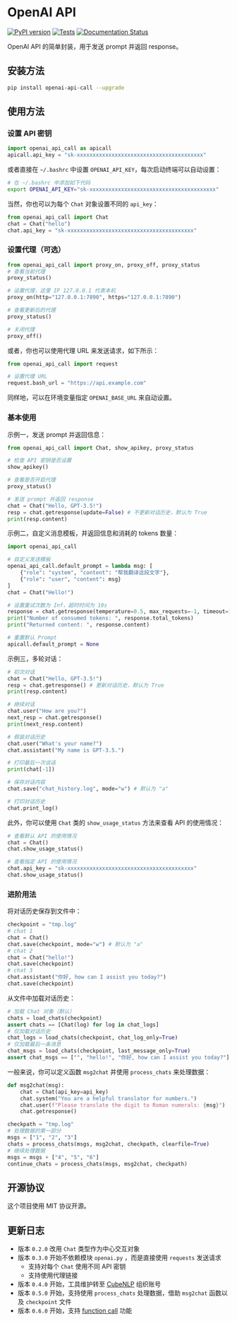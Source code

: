 # OpenAI API 
[![PyPI version](https://img.shields.io/pypi/v/openai_api_call.svg)](https://pypi.python.org/pypi/openai_api_call)
[![Tests](https://github.com/cubenlp/openai_api_call/actions/workflows/test.yml/badge.svg)](https://github.com/cubenlp/openai_api_call/actions/workflows/test.yml/)
[![Documentation Status](https://img.shields.io/badge/docs-github_pages-blue.svg)](https://apicall.wzhecnu.cn)

<!-- 
[![Updates](https://pyup.io/repos/github/cubenlp/openai_api_call/shield.svg)](https://pyup.io/repos/github/cubenlp/openai_api_call/) 
-->

OpenAI API 的简单封装，用于发送 prompt 并返回 response。

## 安装方法

```bash
pip install openai-api-call --upgrade
```

## 使用方法

### 设置 API 密钥

```py
import openai_api_call as apicall
apicall.api_key = "sk-xxxxxxxxxxxxxxxxxxxxxxxxxxxxxxxxxxxxxxxx"
```

或者直接在 `~/.bashrc` 中设置 `OPENAI_API_KEY`，每次启动终端可以自动设置：

```bash
# 在 ~/.bashrc 中添加如下代码
export OPENAI_API_KEY="sk-xxxxxxxxxxxxxxxxxxxxxxxxxxxxxxxxxxxxxxxx"
```

当然，你也可以为每个 `Chat` 对象设置不同的 `api_key`：

```py
from openai_api_call import Chat
chat = Chat("hello")
chat.api_key = "sk-xxxxxxxxxxxxxxxxxxxxxxxxxxxxxxxxxxxxxxxx"
```

### 设置代理（可选）

```py
from openai_api_call import proxy_on, proxy_off, proxy_status
# 查看当前代理
proxy_status()

# 设置代理，这里 IP 127.0.0.1 代表本机
proxy_on(http="127.0.0.1:7890", https="127.0.0.1:7890")

# 查看更新后的代理
proxy_status()

# 关闭代理
proxy_off() 
```

或者，你也可以使用代理 URL 来发送请求，如下所示：

```py
from openai_api_call import request

# 设置代理 URL
request.bash_url = "https://api.example.com"
```

同样地，可以在环境变量指定 `OPENAI_BASE_URL` 来自动设置。

### 基本使用

示例一，发送 prompt 并返回信息：
```python
from openai_api_call import Chat, show_apikey, proxy_status

# 检查 API 密钥是否设置
show_apikey()

# 查看是否开启代理
proxy_status()

# 发送 prompt 并返回 response
chat = Chat("Hello, GPT-3.5!")
resp = chat.getresponse(update=False) # 不更新对话历史，默认为 True
print(resp.content)
```

示例二，自定义消息模板，并返回信息和消耗的 tokens 数量：

```python
import openai_api_call

# 自定义发送模板
openai_api_call.default_prompt = lambda msg: [
    {"role": "system", "content": "帮我翻译这段文字"},
    {"role": "user", "content": msg}
]
chat = Chat("Hello!")

# 设置重试次数为 Inf，超时时间为 10s
response = chat.getresponse(temperature=0.5, max_requests=-1, timeout=10)
print("Number of consumed tokens: ", response.total_tokens)
print("Returned content: ", response.content)

# 重置默认 Prompt
apicall.default_prompt = None
```

示例三，多轮对话：

```python
# 初次对话
chat = Chat("Hello, GPT-3.5!")
resp = chat.getresponse() # 更新对话历史，默认为 True
print(resp.content)

# 继续对话
chat.user("How are you?")
next_resp = chat.getresponse()
print(next_resp.content)

# 假装对话历史
chat.user("What's your name?")
chat.assistant("My name is GPT-3.5.")

# 打印最后一次谈话
print(chat[-1])

# 保存对话内容
chat.save("chat_history.log", mode="w") # 默认为 "a"

# 打印对话历史
chat.print_log()
```

此外，你可以使用 `Chat` 类的 `show_usage_status` 方法来查看 API 的使用情况：

```py
# 查看默认 API 的使用情况
chat = Chat()
chat.show_usage_status()

# 查看指定 API 的使用情况
chat.api_key = "sk-xxxxxxxxxxxxxxxxxxxxxxxxxxxxxxxxxxxxxxxx"
chat.show_usage_status()
```

### 进阶用法
将对话历史保存到文件中：

```python
checkpoint = "tmp.log"
# chat 1
chat = Chat()
chat.save(checkpoint, mode="w") # 默认为 "a"
# chat 2
chat = Chat("hello!")
chat.save(checkpoint)
# chat 3
chat.assistant("你好, how can I assist you today?")
chat.save(checkpoint)
```

从文件中加载对话历史：

```python
# 加载 Chat 对象（默认）
chats = load_chats(checkpoint)
assert chats == [Chat(log) for log in chat_logs]
# 仅加载对话历史
chat_logs = load_chats(checkpoint, chat_log_only=True)
# 仅加载最后一条消息
chat_msgs = load_chats(checkpoint, last_message_only=True)
assert chat_msgs == ["", "hello!", "你好, how can I assist you today?"]
```

一般来说，你可以定义函数 `msg2chat` 并使用 `process_chats` 来处理数据：

```python
def msg2chat(msg):
    chat = Chat(api_key=api_key)
    chat.system("You are a helpful translator for numbers.")
    chat.user(f"Please translate the digit to Roman numerals: {msg}")
    chat.getresponse()

checkpath = "tmp.log"
# 处理数据的第一部分
msgs = ["1", "2", "3"]
chats = process_chats(msgs, msg2chat, checkpath, clearfile=True)
# 继续处理数据
msgs = msgs + ["4", "5", "6"]
continue_chats = process_chats(msgs, msg2chat, checkpath)
```

## 开源协议

这个项目使用 MIT 协议开源。

## 更新日志

- 版本 `0.2.0` 改用 `Chat` 类型作为中心交互对象
- 版本 `0.3.0` 开始不依赖模块 `openai.py` ，而是直接使用 `requests` 发送请求
    - 支持对每个 `Chat` 使用不同 API 密钥
    - 支持使用代理链接
- 版本 `0.4.0` 开始，工具维护转至 [CubeNLP](https://github.com/cubenlp) 组织账号
- 版本 `0.5.0` 开始，支持使用 `process_chats` 处理数据，借助 `msg2chat` 函数以及 `checkpoint` 文件
- 版本 `0.6.0` 开始，支持 [function call](https://platform.openai.com/docs/guides/gpt/function-calling) 功能